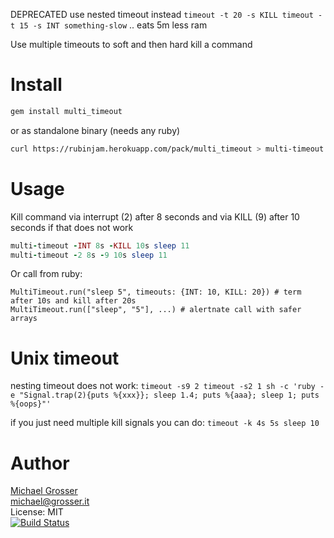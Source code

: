 DEPRECATED use nested timeout instead `timeout -t 20 -s KILL timeout -t 15 -s INT something-slow` .. eats 5m less ram

Use multiple timeouts to soft and then hard kill a command

Install
=======

```Bash
gem install multi_timeout
```

or as standalone binary (needs any ruby)

```Bash
curl https://rubinjam.herokuapp.com/pack/multi_timeout > multi-timeout && chmod +x multi-timeout
```

Usage
=====

Kill command via interrupt (2) after 8 seconds and via KILL (9) after 10 seconds if that does not work
```Ruby
multi-timeout -INT 8s -KILL 10s sleep 11
multi-timeout -2 8s -9 10s sleep 11
```

Or call from ruby:

```
MultiTimeout.run("sleep 5", timeouts: {INT: 10, KILL: 20}) # term after 10s and kill after 20s
MultiTimeout.run(["sleep", "5"], ...) # alertnate call with safer arrays
```

Unix timeout
===========
nesting timeout does not work:
`timeout -s9 2 timeout -s2 1 sh -c 'ruby -e "Signal.trap(2){puts %{xxx}}; sleep 1.4; puts %{aaa}; sleep 1; puts %{oops}"'`

if you just need multiple kill signals you can do:
`timeout -k 4s 5s sleep 10`

Author
======
[Michael Grosser](http://grosser.it)<br/>
michael@grosser.it<br/>
License: MIT<br/>
[![Build Status](https://travis-ci.org/grosser/multi_timeout.png)](https://travis-ci.org/grosser/multi_timeout)
